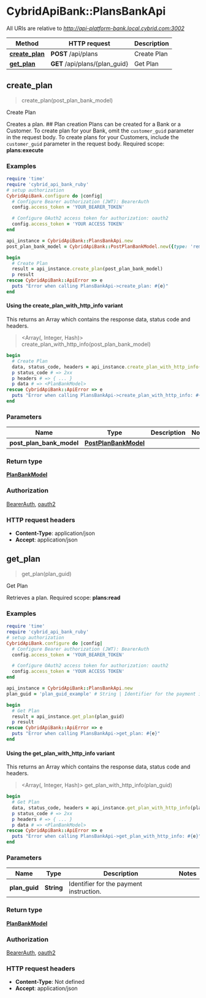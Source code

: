 # CybridApiBank::PlansBankApi

All URIs are relative to *http://api-platform-bank.local.cybrid.com:3002*

| Method | HTTP request | Description |
| ------ | ------------ | ----------- |
| [**create_plan**](PlansBankApi.md#create_plan) | **POST** /api/plans | Create Plan |
| [**get_plan**](PlansBankApi.md#get_plan) | **GET** /api/plans/{plan_guid} | Get Plan |


## create_plan

> <PlanBankModel> create_plan(post_plan_bank_model)

Create Plan

Creates a plan.  ## Plan creation  Plans can be created for a Bank or a Customer.  To create plan for your Bank, omit the `customer_guid` parameter in the request body. To create plans for your Customers, include the `customer_guid` parameter in the request body.   Required scope: **plans:execute**

### Examples

```ruby
require 'time'
require 'cybrid_api_bank_ruby'
# setup authorization
CybridApiBank.configure do |config|
  # Configure Bearer authorization (JWT): BearerAuth
  config.access_token = 'YOUR_BEARER_TOKEN'

  # Configure OAuth2 access token for authorization: oauth2
  config.access_token = 'YOUR ACCESS TOKEN'
end

api_instance = CybridApiBank::PlansBankApi.new
post_plan_bank_model = CybridApiBank::PostPlanBankModel.new({type: 'remittance', source_account: CybridApiBank::PostPlanSourceAccountBankModel.new({guid: 'guid_example'}), destination_account: CybridApiBank::PostPlanDestinationAccountBankModel.new({guid: 'guid_example'})}) # PostPlanBankModel | 

begin
  # Create Plan
  result = api_instance.create_plan(post_plan_bank_model)
  p result
rescue CybridApiBank::ApiError => e
  puts "Error when calling PlansBankApi->create_plan: #{e}"
end
```

#### Using the create_plan_with_http_info variant

This returns an Array which contains the response data, status code and headers.

> <Array(<PlanBankModel>, Integer, Hash)> create_plan_with_http_info(post_plan_bank_model)

```ruby
begin
  # Create Plan
  data, status_code, headers = api_instance.create_plan_with_http_info(post_plan_bank_model)
  p status_code # => 2xx
  p headers # => { ... }
  p data # => <PlanBankModel>
rescue CybridApiBank::ApiError => e
  puts "Error when calling PlansBankApi->create_plan_with_http_info: #{e}"
end
```

### Parameters

| Name | Type | Description | Notes |
| ---- | ---- | ----------- | ----- |
| **post_plan_bank_model** | [**PostPlanBankModel**](PostPlanBankModel.md) |  |  |

### Return type

[**PlanBankModel**](PlanBankModel.md)

### Authorization

[BearerAuth](../README.md#BearerAuth), [oauth2](../README.md#oauth2)

### HTTP request headers

- **Content-Type**: application/json
- **Accept**: application/json


## get_plan

> <PlanBankModel> get_plan(plan_guid)

Get Plan

Retrieves a plan.  Required scope: **plans:read**

### Examples

```ruby
require 'time'
require 'cybrid_api_bank_ruby'
# setup authorization
CybridApiBank.configure do |config|
  # Configure Bearer authorization (JWT): BearerAuth
  config.access_token = 'YOUR_BEARER_TOKEN'

  # Configure OAuth2 access token for authorization: oauth2
  config.access_token = 'YOUR ACCESS TOKEN'
end

api_instance = CybridApiBank::PlansBankApi.new
plan_guid = 'plan_guid_example' # String | Identifier for the payment instruction.

begin
  # Get Plan
  result = api_instance.get_plan(plan_guid)
  p result
rescue CybridApiBank::ApiError => e
  puts "Error when calling PlansBankApi->get_plan: #{e}"
end
```

#### Using the get_plan_with_http_info variant

This returns an Array which contains the response data, status code and headers.

> <Array(<PlanBankModel>, Integer, Hash)> get_plan_with_http_info(plan_guid)

```ruby
begin
  # Get Plan
  data, status_code, headers = api_instance.get_plan_with_http_info(plan_guid)
  p status_code # => 2xx
  p headers # => { ... }
  p data # => <PlanBankModel>
rescue CybridApiBank::ApiError => e
  puts "Error when calling PlansBankApi->get_plan_with_http_info: #{e}"
end
```

### Parameters

| Name | Type | Description | Notes |
| ---- | ---- | ----------- | ----- |
| **plan_guid** | **String** | Identifier for the payment instruction. |  |

### Return type

[**PlanBankModel**](PlanBankModel.md)

### Authorization

[BearerAuth](../README.md#BearerAuth), [oauth2](../README.md#oauth2)

### HTTP request headers

- **Content-Type**: Not defined
- **Accept**: application/json


